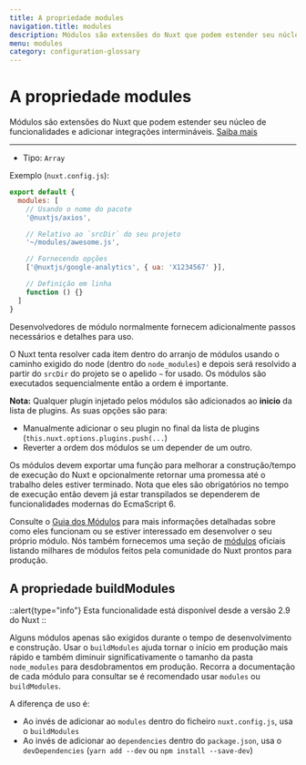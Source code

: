 ```yaml
---
title: A propriedade modules
navigation.title: modules
description: Módulos são extensões do Nuxt que podem estender seu núcleo de funcionalidades e adicionar integrações intermináveis.
menu: modules
category: configuration-glossary
---
```

# A propriedade modules

Módulos são extensões do Nuxt que podem estender seu núcleo de funcionalidades e adicionar integrações intermináveis. [Saiba mais](/docs/directory-structure/modules)

---

- Tipo: `Array`

Exemplo (`nuxt.config.js`):

```js
export default {
  modules: [
    // Usando o nome do pacote
    '@nuxtjs/axios',

    // Relativo ao `srcDir` do seu projeto
    '~/modules/awesome.js',

    // Fornecendo opções
    ['@nuxtjs/google-analytics', { ua: 'X1234567' }],

    // Definição em linha
    function () {}
  ]
}
```

Desenvolvedores de módulo normalmente fornecem adicionalmente passos necessários e detalhes para uso.

O Nuxt tenta resolver cada item dentro do arranjo de módulos usando o caminho exigido do node (dentro do `node_modules`) e depois será resolvido a partir do `srcDir` do projeto se o apelido `~` for usado. Os módulos são executados sequencialmente então a ordem é importante.

**Nota:** Qualquer plugin injetado pelos módulos são adicionados ao **inicio** da lista de plugins. As suas opções são para:
- Manualmente adicionar o seu plugin no final da lista de plugins (`this.nuxt.options.plugins.push(...`)
- Reverter a ordem dos módulos se um depender de um outro.

Os módulos devem exportar uma função para melhorar a construção/tempo de execução do Nuxt e opcionalmente retornar uma promessa até o trabalho deles estiver terminado. Nota que eles são obrigatórios no tempo de execução então devem já estar transpilados se dependerem de funcionalidades modernas do EcmaScript 6.

Consulte o [Guia dos Módulos](/docs/directory-structure/modules) para mais informações detalhadas sobre como eles funcionam ou se estiver interessado em desenvolver o seu próprio módulo. Nós também fornecemos uma seção de [módulos](https://github.com/nuxt-community/awesome-nuxt#modules) oficiais listando milhares de módulos feitos pela comunidade do Nuxt prontos para produção.

## A propriedade buildModules

::alert{type="info"}
Esta funcionalidade está disponível desde a versão 2.9 do Nuxt
::

Alguns módulos apenas são exigidos durante o tempo de desenvolvimento e construção. Usar o `buildModules` ajuda tornar o início em produção mais rápido e também diminuir significativamente o tamanho da pasta `node_modules` para desdobramentos em produção. Recorra a documentação de cada módulo para consultar se é recomendado usar `modules` ou `buildModules`.

A diferença de uso é:

- Ao invés de adicionar ao `modules` dentro do ficheiro `nuxt.config.js`, usa o `buildModules`
- Ao invés de adicionar ao `dependencies` dentro do `package.json`, usa o `devDependencies` (`yarn add --dev` ou `npm install --save-dev`)
